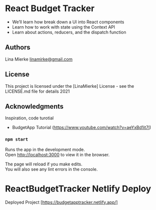 # React Budget Tracker

- We’ll learn how break down a UI into React components
- Learn how to work with state using the Context API
- Learn about actions, reducers, and the dispatch function

## Authors

Lina Mierke
linamirke@gmail.com

## License

This project is licensed under the [LinaMierke] License - see the LICENSE.md file for details 2021

## Acknowledgments

Inspiration, code turotial

- BudgetApp Tutorial (https://www.youtube.com/watch?v=aeYxBd1it7I)

### `npm start`

Runs the app in the development mode.\
Open [http://localhost:3000](http://localhost:3000) to view it in the browser.

The page will reload if you make edits.\
You will also see any lint errors in the console.

# ReactBudgetTracker Netlify Deploy

Deployed Project [https://budgetapptracker.netlify.app/]
